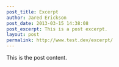 ```yaml
---
post_title: Excerpt
author: Jared Erickson
post_date: 2013-03-15 14:38:08
post_excerpt: This is a post excerpt.
layout: post
permalink: http://www.test.dev/excerpt/
---
```

This is the post content.